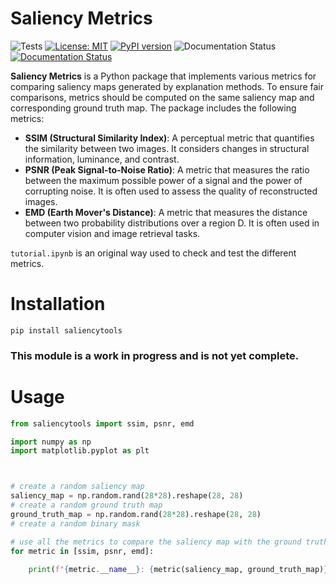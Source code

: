 # Saliency Metrics

![Tests](https://github.com/valevalerio/saliencytools/actions/workflows/test.yml/badge.svg)
[![License: MIT](https://img.shields.io/badge/License-MIT-blue.svg)](https://opensource.org/licenses/MIT)
[![PyPI version](https://img.shields.io/pypi/v/saliencytools)](https://pypi.org/project/saliencytools/)
![Documentation Status](https://img.shields.io/website?url=https://valevalerio.github.io/saliencytools/)
[![Documentation Status](https://img.shields.io/website?url=https://valevalerio.github.io/saliencytools/)](https://valevalerio.github.io/saliencytools/)



**Saliency Metrics** is a Python package that implements various metrics for comparing saliency maps generated by explanation methods. To ensure fair comparisons, metrics should be computed on the same saliency map and corresponding ground truth map.
The package includes the following metrics:
- **SSIM (Structural Similarity Index)**: A perceptual metric that quantifies the similarity between two images. It considers changes in structural information, luminance, and contrast.
- **PSNR (Peak Signal-to-Noise Ratio)**: A metric that measures the ratio between the maximum possible power of a signal and the power of corrupting noise. It is often used to assess the quality of reconstructed images.
- **EMD (Earth Mover's Distance)**: A metric that measures the distance between two probability distributions over a region D. It is often used in computer vision and image retrieval tasks.

```tutorial.ipynb``` is an original way used to check and test the different metrics. 
# Installation

```pip install saliencytools```

### This module is a work in progress and is not yet complete.

# Usage

```python
from saliencytools import ssim, psnr, emd

import numpy as np
import matplotlib.pyplot as plt



# create a random saliency map
saliency_map = np.random.rand(28*28).reshape(28, 28)
# create a random ground truth map
ground_truth_map = np.random.rand(28*28).reshape(28, 28)
# create a random binary mask

# use all the metrics to compare the saliency map with the ground truth map
for metric in [ssim, psnr, emd]:
    
    print(f"{metric.__name__}: {metric(saliency_map, ground_truth_map)}")
    

```
